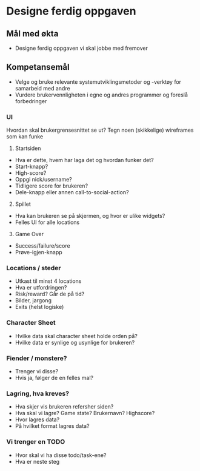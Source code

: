 # Designe ferdig oppgaven

## Mål med økta

- Designe ferdig oppgaven vi skal jobbe med fremover

## Kompetansemål

- Velge og bruke relevante systemutviklingsmetoder og -verktøy for samarbeid med andre
- Vurdere brukervennligheten i egne og andres programmer og foreslå forbedringer


### UI

Hvordan skal brukergrensesnittet se ut? Tegn noen (skikkelige) wireframes som kan funke

1. Startsiden
  - Hva er dette, hvem har laga det og hvordan funker det?
  - Start-knapp?
  - High-score?
  - Oppgi nick/username?
  - Tidligere score for brukeren?
  - Dele-knapp eller annen call-to-social-action?
2. Spillet
  - Hva kan brukeren se på skjermen, og hvor er ulike widgets?
  - Felles UI for alle locations
3. Game Over
  - Success/failure/score
  - Prøve-igjen-knapp

### Locations / steder
  - Utkast til minst 4 locations
  - Hva er utfordringen?
  - Risk/reward? Går de på tid?
  - Bilder, jargong
  - Exits (helst logiske)

### Character Sheet
  - Hvilke data skal character sheet holde orden på?
  - Hvilke data er synlige og usynlige for brukeren?

### Fiender / monstere?
- Trenger vi disse?
- Hvis ja, følger de en felles mal?

### Lagring, hva kreves?

- Hva skjer vis brukeren refersher siden?
- Hva skal vi lagre? Game state? Brukernavn? Highscore?
- Hvor lagres data?
- På hvilket format lagres data?

### Vi trenger en TODO
- Hvor skal vi ha disse todo/task-ene?
- Hva er neste steg


